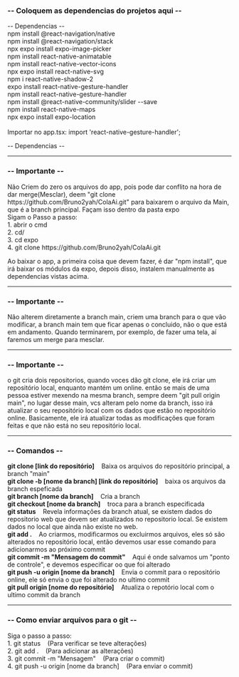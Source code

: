 <h3>-- Coloquem as dependencias do projetos aqui --</h3>
-- Dependencias -- <br>
npm install @react-navigation/native <br>
npm install @react-navigation/stack <br>
npx expo install expo-image-picker <br>
npm install react-native-animatable <br>
npm install react-native-vector-icons <br>
npx expo install react-native-svg <br>
npm i react-native-shadow-2 <br>
expo install react-native-gesture-handler <br>
npm install react-native-gesture-handler <br>
npm install @react-native-community/slider --save <br>
npm install react-native-maps <br>
npx expo install expo-location <br>
<br>
Importar no app.tsx: import 'react-native-gesture-handler'; <br>

-- Dependencias -- <hr>

<h3>-- Importante --</h3>
Não Criem do zero os arquivos do app, pois pode dar conflito na hora de dar merge(Mesclar), deem "git clone https://github.com/Bruno2yah/ColaAi.git" para baixarem o arquivo da Main, que é a branch principal. Façam isso dentro da pasta expo<br>
Sigam o Passo a passo:<br>
1. abrir o cmd<br>
2. cd/<br>
3. cd expo<br>
4. git clone https://github.com/Bruno2yah/ColaAi.git<br>

Ao baixar o app, a primeira coisa que devem fazer, é dar "npm install", que irá baixar os módulos da expo, depois disso, instalem manualmente as dependencias vistas acima.<hr>

<h3>-- Importante --</h3>
Não alterem diretamente a branch main, criem uma branch para o que vão modificar, a branch main tem que ficar apenas o concluido, não o que está em andamento. Quando terminarem, por exemplo, de fazer uma tela, aí faremos um merge para mesclar.<hr>

<h3>-- Importante --</h3>
o git cria dois repositorios, quando voces dão git clone, ele irá criar um repositório local, enquanto mantém um online. então se mais de uma pessoa estiver mexendo na mesma branch, sempre deem "git pull origin main", no lugar desse main, vcs alteram pelo nome da  branch, isso irá atualizar o seu repositório local com os dados que estão no repositório online. Basicamente, ele irá atualizar todas as modificações que foram feitas e que não está no seu repositório local.<hr>

<h3>-- Comandos --</h3>
<b>git clone [link do repositório]</b> &nbsp&nbsp Baixa os arquivos do repositório principal, a branch "main"<br>
<b>git clone -b [nome da branch] [link do repositório]</b> &nbsp&nbsp baixa os arquivos da branch espeficada<br>
<b>git branch [nome da branch]</b> &nbsp&nbsp Cria a branch<br>
<b>git checkout [nome da branch]</b> &nbsp&nbsp troca para a branch especificada<br>
<b>git status</b> &nbsp&nbsp Revela informações da branch atual, se existem dados do repositorio web que devem ser atualizados no repositorio local. Se existem dados no local que ainda não existe no web.<br>
<b>git add .</b> &nbsp&nbsp Ao criarmos, modificarmos ou excluirmos arquivos, eles só são alterados no repositório local, então devemos usar esse comando para adicionarmos ao próximo commit<br>
<b>git commit -m "Mensagem do commit"</b> &nbsp&nbsp Aqui é onde salvamos um "ponto de controle", e devemos especificar oo que foi alterado<br>
<b>git push -u origin [nome da branch]</b> &nbsp&nbsp Envia o commit para o repositório online, ele só envia o que foi alterado no ultimo commit<br>
<b>git pull origin [nome do repositório]</b> &nbsp&nbsp Atualiza o repotório local com o ultimo commit da branch<hr>

<h3>-- Como enviar arquivos para o git --</h3>
Siga o passo a passo:<br>
1. git status &nbsp&nbsp (Para verificar se teve alterações)<br>
2. git add . &nbsp&nbsp (Para adicionar as alterações)<br>
3. git commit -m "Mensagem" &nbsp&nbsp (Para criar o commit)<br>
4. git push -u origin [nome da branch] &nbsp&nbsp (Para enviar o commit)<br>

